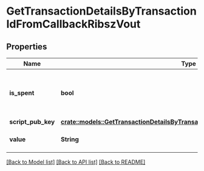 # GetTransactionDetailsByTransactionIdFromCallbackRibszVout

## Properties

Name | Type | Description | Notes
------------ | ------------- | ------------- | -------------
**is_spent** | **bool** | Defines whether the transaction output has been spent or not. | 
**script_pub_key** | [**crate::models::GetTransactionDetailsByTransactionIdFromCallbackRibszScriptPubKey**](GetTransactionDetailsByTransactionIDFromCallbackRIBSZ_scriptPubKey.md) |  | 
**value** | **String** | Represents the specific amount. | 

[[Back to Model list]](../README.md#documentation-for-models) [[Back to API list]](../README.md#documentation-for-api-endpoints) [[Back to README]](../README.md)


